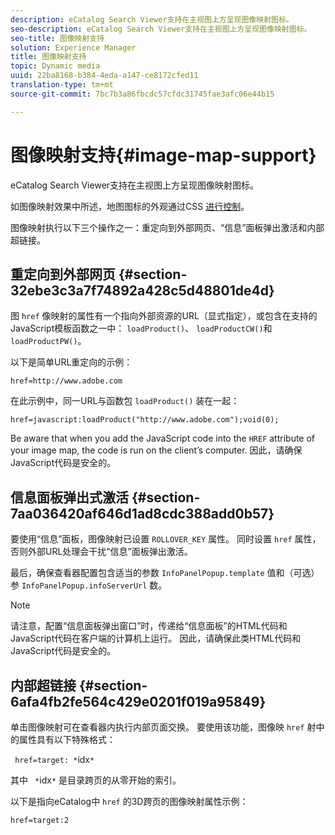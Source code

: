 ```yaml
---
description: eCatalog Search Viewer支持在主视图上方呈现图像映射图标。
seo-description: eCatalog Search Viewer支持在主视图上方呈现图像映射图标。
seo-title: 图像映射支持
solution: Experience Manager
title: 图像映射支持
topic: Dynamic media
uuid: 22ba8168-b384-4eda-a147-ce8172cfed11
translation-type: tm+mt
source-git-commit: 7bc7b3a86fbcdc57cfdc31745fae3afc06e44b15

---
```



# 图像映射支持{#image-map-support}

eCatalog Search Viewer支持在主视图上方呈现图像映射图标。

如图像映射效果中所述，地图图标的外观通过CSS [进行控制](../../c-html5-s7-aem-asset-viewers/c-html5-20-ecatalog-viewer-about/c-html5-20-ecatalog-viewer-customizingviewer/r-html5-ecatalog-viewer-20-customize-imagemapeffect.md#reference-261df27d1ed145c882b26b88e33a0289)。

图像映射执行以下三个操作之一：重定向到外部网页、“信息”面板弹出激活和内部超链接。

## 重定向到外部网页 {#section-32ebe3c3a7f74892a428c5d48801de4d}

图 `href` 像映射的属性有一个指向外部资源的URL（显式指定），或包含在支持的JavaScript模板函数之一中： `loadProduct()`、 `loadProductCW()`和 `loadProductPW()`。

以下是简单URL重定向的示例：

`href=http://www.adobe.com`

在此示例中，同一URL与函数包 `loadProduct()` 装在一起：

`href=javascript:loadProduct("http://www.adobe.com");void(0);`

Be aware that when you add the JavaScript code into the `HREF` attribute of your image map, the code is run on the client’s computer. 因此，请确保JavaScript代码是安全的。

## 信息面板弹出式激活 {#section-7aa036420af646d1ad8cdc388add0b57}

要使用“信息”面板，图像映射已设置 `ROLLOVER_KEY` 属性。 同时设置 `href` 属性，否则外部URL处理会干扰“信息”面板弹出激活。

最后，确保查看器配置包含适当的参数 `InfoPanelPopup.template` 值和（可选）参 `InfoPanelPopup.infoServerUrl` 数。

>[!NOTE]
>
>请注意，配置“信息面板弹出窗口”时，传递给“信息面板”的HTML代码和JavaScript代码在客户端的计算机上运行。 因此，请确保此类HTML代码和JavaScript代码是安全的。

## 内部超链接 {#section-6afa4fb2fe564c429e0201f019a95849}

单击图像映射可在查看器内执行内部页面交换。 要使用该功能，图像映 `href` 射中的属性具有以下特殊格式：

` href=target: *`idx`*`

其中 ` *`idx`*` 是目录跨页的从零开始的索引。

以下是指向eCatalog中 `href` 的3D跨页的图像映射属性示例：

`href=target:2`
